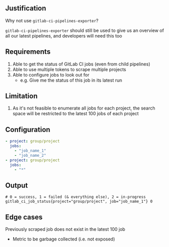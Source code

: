 ## Justification 

Why not use `gitlab-ci-pipelines-exporter`?

`gitlab-ci-pipelines-exporter` should still be used to give us an overview of all our latest pipelines, and developers will need this too

## Requirements

1. Able to get the status of GitLab CI jobs (even from child pipelines)
1. Able to use multiple tokens to scrape multiple projects
1. Able to configure jobs to look out for
   - e.g. Give me the status of this job in its latest run 

## Limitation
1. As it's not feasible to enumerate all jobs for each project, the search space will be restricted to the latest 100 jobs of each project

## Configuration
```yaml
- project: group/project
  jobs:
    - "job_name_1"
    - "job_name_2"
- project: group/project
  jobs:
    - "*"
```

## Output

```
# 0 = success, 1 = failed (& everything else), 2 = in-progress
gitlab_ci_job_status{project="group/project", job="job_name_1"} 0
```

## Edge cases

Previously scraped job does not exist in the latest 100 job
  - Metric to be garbage collected (i.e. not exposed)
